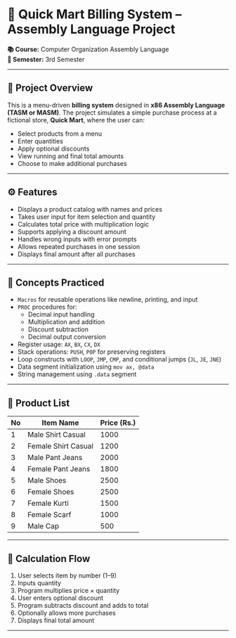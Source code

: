 # 🛒 Quick Mart Billing System – Assembly Language Project

**📚 Course:** Computer Organization Assembly Language  
**📅 Semester:** 3rd Semester  

---

## 📘 Project Overview

This is a menu-driven **billing system** designed in **x86 Assembly Language (TASM or MASM)**. The project simulates a simple purchase process at a fictional store, **Quick Mart**, where the user can:

- Select products from a menu
- Enter quantities
- Apply optional discounts
- View running and final total amounts
- Choose to make additional purchases

---

## ⚙️ Features

- Displays a product catalog with names and prices
- Takes user input for item selection and quantity
- Calculates total price with multiplication logic
- Supports applying a discount amount
- Handles wrong inputs with error prompts
- Allows repeated purchases in one session
- Displays final amount after all purchases

---

## 🧠 Concepts Practiced

- `Macros` for reusable operations like newline, printing, and input
- `PROC` procedures for:
  - Decimal input handling
  - Multiplication and addition
  - Discount subtraction
  - Decimal output conversion
- Register usage: `AX`, `BX`, `CX`, `DX`
- Stack operations: `PUSH`, `POP` for preserving registers
- Loop constructs with `LOOP`, `JMP`, `CMP`, and conditional jumps (`JL`, `JE`, `JNE`)
- Data segment initialization using `mov ax, @data`
- String management using `.data` segment

---

## 🧾 Product List

| No | Item Name            | Price (Rs.) |
|----|----------------------|-------------|
| 1  | Male Shirt Casual    | 1000        |
| 2  | Female Shirt Casual  | 1200        |
| 3  | Male Pant Jeans      | 2000        |
| 4  | Female Pant Jeans    | 1800        |
| 5  | Male Shoes           | 2500        |
| 6  | Female Shoes         | 2500        |
| 7  | Female Kurti         | 1500        |
| 8  | Female Scarf         | 1000        |
| 9  | Male Cap             | 500         |

---

## 🧮 Calculation Flow

1. User selects item by number (1–9)
2. Inputs quantity
3. Program multiplies price × quantity
4. User enters optional discount
5. Program subtracts discount and adds to total
6. Optionally allows more purchases
7. Displays final total amount

---


